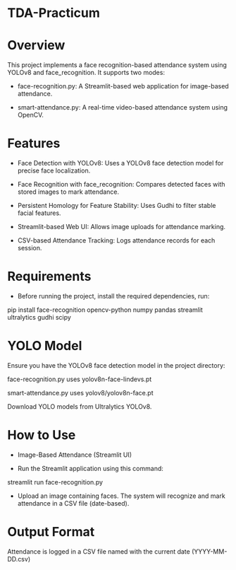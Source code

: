 # TDA-Practicum
# Overview

This project implements a face recognition-based attendance system using YOLOv8 and face_recognition. It supports two modes:

- face-recognition.py: A Streamlit-based web application for image-based attendance.

- smart-attendance.py: A real-time video-based attendance system using OpenCV.

# Features

- Face Detection with YOLOv8: Uses a YOLOv8 face detection model for precise face localization.

- Face Recognition with face_recognition: Compares detected faces with stored images to mark attendance.

- Persistent Homology for Feature Stability: Uses Gudhi to filter stable facial features.

- Streamlit-based Web UI: Allows image uploads for attendance marking.

- CSV-based Attendance Tracking: Logs attendance records for each session.

# Requirements

- Before running the project, install the required dependencies, run:

 pip install face-recognition opencv-python numpy pandas streamlit ultralytics gudhi scipy

 # YOLO Model

Ensure you have the YOLOv8 face detection model in the project directory:

face-recognition.py uses yolov8n-face-lindevs.pt

smart-attendance.py uses yolov8/yolov8n-face.pt

Download YOLO models from Ultralytics YOLOv8.

# How to Use

- Image-Based Attendance (Streamlit UI)

- Run the Streamlit application using this command:

streamlit run face-recognition.py

- Upload an image containing faces. The system will recognize and mark attendance in a CSV file (date-based).

# Output Format

Attendance is logged in a CSV file named with the current date (YYYY-MM-DD.csv)

